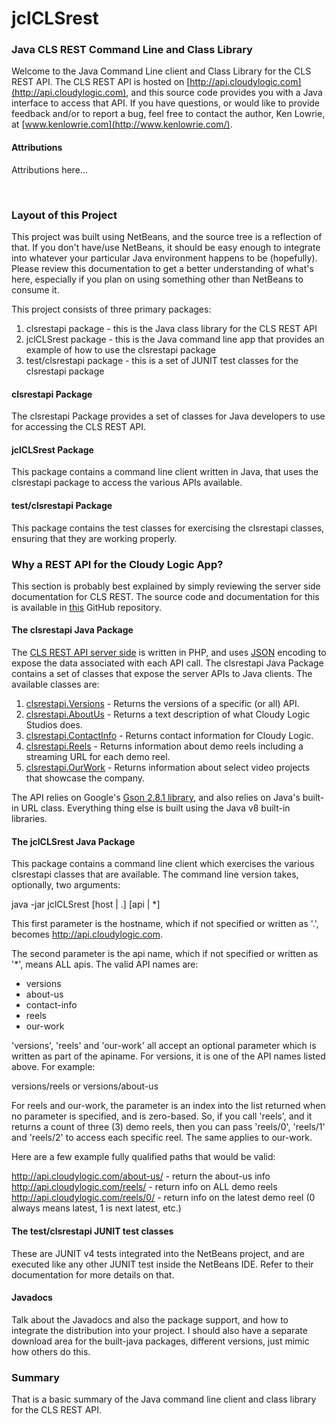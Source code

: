 # jclCLSrest
### Java CLS REST Command Line and Class Library

Welcome to the Java Command Line client and Class Library for the CLS REST API. The CLS REST API is hosted on [http://api.cloudylogic.com](http://api.cloudylogic.com), and this source code provides you with a Java interface to access that API. If you have questions, or would like to provide feedback and/or to report a bug, feel free to contact the author, Ken Lowrie, at [www.kenlowrie.com](http://www.kenlowrie.com/).

#### Attributions

Attributions here...

<a id="install">&nbsp;</a>

### Layout of this Project

This project was built using NetBeans, and the source tree is a reflection of that. If you don't have/use NetBeans, it should be easy enough to integrate into whatever your particular Java environment happens to be (hopefully). Please review this documentation to get a better understanding of what's here, especially if you plan on using something other than NetBeans to consume it.

This project consists of three primary packages:

1. clsrestapi package - this is the Java class library for the CLS REST API
2. jclCLSrest package - this is the Java command line app that provides an example of how to use the clsrestapi package
3. test/clsrestapi package - this is a set of JUNIT test classes for the clsrestapi package

#### clsrestapi Package

The clsrestapi Package provides a set of classes for Java developers to use for accessing the CLS REST API.

#### jclCLSrest Package

This package contains a command line client written in Java, that uses the clsrestapi package to access the various APIs available.

#### test/clsrestapi Package

This package contains the test classes for exercising the clsrestapi classes, ensuring that they are working properly.

### Why a REST API for the Cloudy Logic App?

This section is probably best explained by simply reviewing the server side documentation for CLS REST. The source code and documentation for this is available in [this](https://github.com/kenlowrie/clsrestapi) GitHub repository.

#### The clsrestapi Java Package

The [CLS REST API server side](https://github.com/kenlowrie/clsrestapi) is written in PHP, and uses [JSON](http://www.json.org/) encoding to expose the data associated with each API call. The clsrestapi Java Package contains a set of classes that expose the server APIs to Java clients. The available classes are:

1. [clsrestapi.Versions](#versions) - Returns the versions of a specific (or all) API. 
2. [clsrestapi.AboutUs](#about-us) - Returns a text description of what Cloudy Logic Studios does.
3. [clsrestapi.ContactInfo](#contact-info) - Returns contact information for Cloudy Logic.
4. [clsrestapi.Reels](#reels) - Returns information about demo reels including a streaming URL for each demo reel.
5. [clsrestapi.OurWork](#our-work) - Returns information about select video projects that showcase the company.

The API relies on Google's [Gson 2.8.1 library](https://mvnrepository.com/artifact/com.google.code.gson/gson/2.8.1), and also relies on Java's built-in URL class. Everything thing else is built using the Java v8 built-in libraries.

#### The jclCLSrest Java Package

This package contains a command line client which exercises the various clsrestapi classes that are available. The command line version takes, optionally, two arguments:

 java -jar jclCLSrest [host | .] [api | *]
 
This first parameter is the hostname, which if not specified or written as '.', becomes http://api.cloudylogic.com.

The second parameter is the api name, which if not specified or written as '*', means ALL apis. The valid API names are:

* versions
* about-us
* contact-info
* reels
* our-work

'versions', 'reels' and 'our-work' all accept an optional parameter which is written as part of the apiname. For versions, it is one of the API names listed above. For example:

 versions/reels or versions/about-us
 
For reels and our-work, the parameter is an index into the list returned when no parameter is specified, and is zero-based. So, if you call 'reels', and it returns a count of three (3) demo reels, then you can pass 'reels/0', 'reels/1' and 'reels/2' to access each specific reel. The same applies to our-work.
 
Here are a few example fully qualified paths that would be valid:

http://api.cloudylogic.com/about-us/ - return the about-us info
http://api.cloudylogic.com/reels/ - return info on ALL demo reels
http://api.cloudylogic.com/reels/0/ - return info on the latest demo reel (0 always means latest, 1 is next latest, etc.)

#### The test/clsrestapi JUNIT test classes

These are JUNIT v4 tests integrated into the NetBeans project, and are executed like any other JUNIT test inside the NetBeans IDE. Refer to their documentation for more details on that.

#### Javadocs

Talk about the Javadocs and also the package support, and how to integrate the distribution into your project. I should also have a separate download area for the built-java packages, different versions, just mimic how others do this.

### Summary

That is a basic summary of the Java command line client and class library for the CLS REST API.

